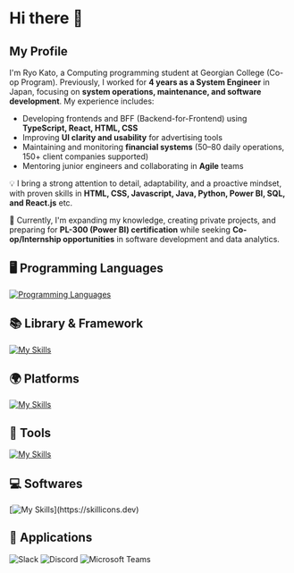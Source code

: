 # Hi there 👋

## My Profile
I'm Ryo Kato, a Computing programming student at Georgian College (Co-op Program). Previously, I worked for **4 years as a System Engineer** in Japan, focusing on **system operations, maintenance, and software development**. 
My experience includes:  
- Developing frontends and BFF (Backend-for-Frontend) using **TypeScript, React, HTML, CSS**
- Improving **UI clarity and usability** for advertising tools  
- Maintaining and monitoring **financial systems** (50–80 daily operations, 150+ client companies supported)  
- Mentoring junior engineers and collaborating in **Agile** teams  

💡 I bring a strong attention to detail, adaptability, and a proactive mindset, with proven skills in **HTML, CSS, Javascript, Java, Python, Power BI, SQL, and React.js** etc.  

🚀 Currently, I'm expanding my knowledge, creating private projects, and preparing for **PL-300 (Power BI) certification** while seeking **Co-op/Internship opportunities** in software development and data analytics.

## 🖥️ Programming Languages
[![Programming Languages](https://skillicons.dev/icons?i=html,css,js,ts,java,python,php)](https://skillicons.dev)

## 📚 Library & Framework
[![My Skills](https://skillicons.dev/icons?i=react,nodejs,bootstrap,jupyter)](https://skillicons.dev)

## 🌍 Platforms
[![My Skills](https://skillicons.dev/icons?i=azure,linux,mysql,windows)](https://skillicons.dev)

## 🔧 Tools
[![My Skills](https://skillicons.dev/icons?i=git,github,npm)](https://skillicons.dev)

## 💻 Softwares
[![My Skills](https://skillicons.dev/icons?i=androidstudio,anaconda,idea,visualstudio,vscode,)](https://skillicons.dev)

## 📱 Applications
![Slack](https://img.shields.io/badge/Slack-4A154B?style=flat&logo=slack&logoColor=white)
![Discord](https://img.shields.io/badge/Discord-5865F2?style=flat&logo=discord&logoColor=white)
![Microsoft Teams](https://img.shields.io/badge/Microsoft_Teams-6264A7?style=flat&logo=microsoft-teams&logoColor=white)

<!--
**ryok13/ryok13** is a ✨ _special_ ✨ repository because its `README.md` (this file) appears on your GitHub profile.

Here are some ideas to get you started:

- 🔭 I’m currently working on ...
- 🌱 I’m currently learning ...
- 👯 I’m looking to collaborate on ...
- 🤔 I’m looking for help with ...
- 💬 Ask me about ...
- 📫 How to reach me: ...
- 😄 Pronouns: ...
- ⚡ Fun fact: ...
-->
